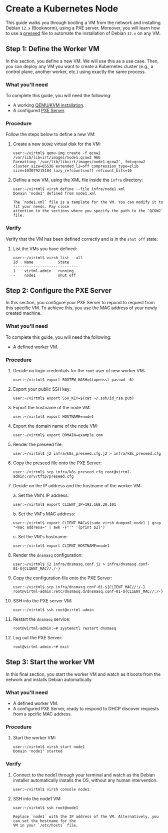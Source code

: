 # Create a Kubernetes Node

This guide walks you through booting a VM from the network and installing Debian `12.x` (Bookworm),
using a PXE server. Moreover, you will learn how to use a [preseed](https://wiki.debian.org/DebianInstaller/Preseed)
file to automate the installation of Debian `12.x` on any VM.

## Step 1: Define the Worker VM

In this section, you define a new VM. We will use this as a use case. Then, you can deploy any VM
you want to create a Kubernetes cluster (e.g., a control plane, another worker, etc.) using exactly
the same process.

### What you'll need

To complete this guide, you will need the following:

* A working [QEMU/KVM installation](../qemu-kvm).
* A configured [PXE Server](pxe-server).

### Procedure

Follow the steps below to define a new VM:

1. Create a new `QCOW2` virtual disk for the VM:

    ```console
    user:~/virtml$ qemu-img create -f qcow2 /var/lib/libvirt/images/node1.qcow2 96G
    Formatting '/var/lib/libvirt/images/node1.qcow2', fmt=qcow2 cluster_size=65536 extended_l2=off compression_type=zlib size=103079215104 lazy_refcounts=off refcount_bits=16
    ```

1. Define a new VM, using the XML file inside the `infra` directory:

    ```console
    user:~/virtml$ virsh define --file infra/node1.xml
    Domain 'node1' defined from node1.xml
    ```

    ```{note}
    The `node1.xml` file is a template for the VM. You can modify it to fit your needs. Pay close
    attention to the sections where you specify the path to the `QCOW2` file.
    ```

### Verify

Verify that the VM has been defined correctly and is in the `shut off` state:

1. List the VMs you have defined:

    ```console
    user:~/virtml$ virsh list --all
    Id   Name           State
    -----------------------------
    1    virtml-admin   running
    -    node1          shut off
    ```

## Step 2: Configure the PXE Server

In this section, you configure your PXE Server to repond to request from this specific VM. To
achieve this, you use the MAC address of your newly created machine.

### What you'll need

To complete this guide, you will need the following:

* A defined worker VM.

### Procedure

1. Decide on login credentials for the `root` user of new worker VM:

    ```console
    user:~/virtml$ export ROOTPW_HASH=$(openssl passwd -6)
    ```

1. Export your public SSH key:

    ```console
    user:~/virtml$ export SSH_KEY=$(cat ~/.ssh/id_rsa.pub)
    ```

1. Export the hostname of the node VM:

    ```console
    user:~/virtml$ export HOSTNAME=node1
    ```

1. Export the domain name of the node VM:

    ```console
    user:~/virtml$ export DOMAIN=example.com
    ```

1. Render the preseed file:

    ```console
    user:~/virtml$ j2 infra/k8s_preseed.cfg.j2 > infra/k8s_preseed.cfg
    ```

1. Copy the preseed file onto the PXE Server:

    ```console
    user:~/virtml$ scp infra/k8s_preseed.cfg root@virtml-admin:/srv/tftp/preseed.cfg
    ```

1. Decide on the IP address and the hostname of the worker VM:

    a. Set the VM's IP address:

    ```console
    user:~/virtml$ export CLIENT_IP=192.168.20.101
    ```

    b. Set the VM's MAC address:

    ```console
    user:~/virtml$ export CLIENT_MAC=$(sudo virsh dumpxml node1 | grep "<mac address=" | awk -F"'" '{print $2}')
    ```

    c. Set the VM's hostname:

    ```console
    user:~/virtml$ export CLIENT_HOSTNAME=node1
    ```

1. Render the `dnsmasq` configuration:

    ```console
    user:~/virtml$ j2 infra/dnsmasq.conf.j2 > infra/dnsmasq.conf-01-${CLIENT_MAC//:/-}
    ```

1. Copy the configuration file onto the PXE Server:

    ```console
    user:~/virtml$ scp infra/dnsmasq.conf-01-${CLIENT_MAC//:/-} root@virtml-admin:/etc/dnsmasq.d/dnsmasq.conf-01-${CLIENT_MAC//:/-}
    ```

1. SSH into the PXE server VM:

    ```console
    user:~/virtml$ ssh root@virtml-admin
    ```

1. Restart the `dnsmasq` service:

    ```console
    root@virtml-admin:~# systemctl restart dnsmasq
    ```

1. Log out the PXE Server:

    ```console
    root@virtml-admin:~# exit
    ```

## Step 3: Start the worker VM

In this final section, you start the worker VM and watch as it boots from the network and installs
Debian automatically.

### What you'll need

* A defined worker VM.
* A configured PXE Server, ready to respond to DHCP discover requests from a spcific MAC address.

### Procedure

1. Start the worker VM:

    ```console
    user:~/virtml$ virsh start node1
    Domain 'node1' started
    ```

### Verify

1. Connect to the node1 through your terminal and watch as the Debian installer automatically
   installs the OS, without any human intervention.

    ```console
    user:~/virtml$ virsh console node1
    ```

1. SSH into the node1 VM:

    ```console
    user:~/virtml$ ssh root@node1
    ```

    ```{note}
    Replace `node1` with the IP address of the VM. Alternatively, you can set the hostname for the
    VM in your `/etc/hosts` file.
    ```
